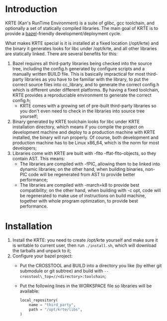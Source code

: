 # Introduction
KRTE (Kan's RunTime Environment) is a suite of glibc, gcc toolchain, and
optionally a set of statically compiled libraries. The main goal of KRTE is to
provide a [bazel](https://www.bazel.io/)-friendly development/deployment cycle.

What makes KRTE special is it is installed at a fixed location (/opt/krte) and
the binary it generates looks for libc under /opt/krte, and all other libraries
are statically linked. There are several benefits for this:

1. Bazel requires all third-party libraries being checked into the source tree,
   including the config.h generated by configure scripts and a manually written
   BUILD file. This is basically impractical for most third-party libraries as
   you have to be familiar with the library, to put the correct source files
   into cc\_library, and to generate the correct config.h which is different
   under different platforms. By having a fixed toolchain, KRTE provides a
   reproduciable environment to generate the correct config.h;
   * KRTE comes with a growing set of pre-built third-party libraries so you
     don't even need to check in the libraries into source tree yourself;
2. Binary generated by KRTE toolchain looks for libc under KRTE installation
   directory, which means if you compile the project on development machine and
   deploy to a production machine with KRTE installed, the binary will run
   properly.  Of course, both development and production machine has to be Linux
   x86\_64, which is the norm for most developers;
3. Libraries come with KRTE are built with -flto -ffat-flto-objects, so they
   contain AST. This means:
   * The libraries are compiled with -fPIC, allowing them to be linked into
     dynamic libraries; on the other hand, when building binaries, non-PIC code
     will be regenerated from AST to provide better performance;
   * The libraries are compiled with -march=k8 to provide best compatibility; on
     the other hand, when building with -c opt, code will be regenerated to make
     use of instructions on build machine, together with whole program
     optimzation, to provide best performance.

# Installation
1. Install the KRTE: you need to create /opt/krte yourself and make sure it is
   writable to current user, then run `./install.sh`, which will download the
   tarballs and unpack to it;
2. Configure your bazel project:
   * Put the CROSSTOOL and BUILD into a directory you like (by either git
     submodule or git subtree) and build with
     `--crosstool\_top=//<directory>:toolchain`;
   * Put the following lines in the WORKSPACE file so libraries will be
     available:

     ```python
     local_repository(
         name = "third_party",
         path = "/opt/krte/libs",
     )
     ```
